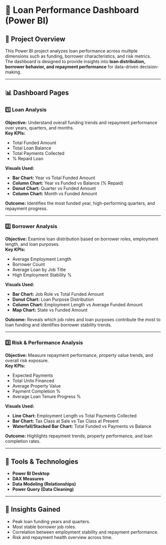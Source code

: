 # 🏦 Loan Performance Dashboard (Power BI)

## 📘 Project Overview
This Power BI project analyzes loan performance across multiple dimensions such as funding, borrower characteristics, and risk metrics.  
The dashboard is designed to provide insights into **loan distribution, borrower behavior, and repayment performance** for data-driven decision-making.

---

## 📊 Dashboard Pages

### 1️⃣ Loan Analysis
**Objective:** Understand overall funding trends and repayment performance over years, quarters, and months.  
**Key KPIs:**
- Total Funded Amount  
- Total Loan Balance  
- Total Payments Collected  
- % Repaid Loan  

**Visuals Used:**
- **Bar Chart:** Year vs Total Funded Amount  
- **Column Chart:** Year vs Funded vs Balance (% Repaid)  
- **Donut Chart:** Quarter vs Funded Amount  
- **Column Chart:** Month vs Funded Amount  

**Outcome:** Identifies the most funded year, high-performing quarters, and repayment progress.

---

### 2️⃣ Borrower Analysis
**Objective:** Examine loan distribution based on borrower roles, employment length, and loan purposes.  
**Key KPIs:**
- Average Employment Length  
- Borrower Count  
- Average Loan by Job Title  
- High Employment Stability %

**Visuals Used:**
- **Bar Chart:** Job Role vs Total Funded Amount  
- **Donut Chart:** Loan Purpose Distribution  
- **Column Chart:** Employment Length vs Average Funded Amount  
- **Map Chart:** State vs Funded Amount  

**Outcome:** Reveals which job roles and loan purposes contribute the most to loan funding and identifies borrower stability trends.

---

### 3️⃣ Risk & Performance Analysis
**Objective:** Measure repayment performance, property value trends, and overall risk exposure.  
**Key KPIs:**
- Expected Payments  
- Total Units Financed  
- Average Property Value  
- Payment Completion %  
- Average Loan Tenure Progress %

**Visuals Used:**
- **Line Chart:** Employment Length vs Total Payments Collected  
- **Bar Chart:** Tax Class at Sale vs Tax Class at Present  
- **Waterfall/Stacked Bar Chart:** Total Funded vs Payments vs Balance  

**Outcome:** Highlights repayment trends, property performance, and loan completion rates.

---

## 🧮 Tools & Technologies
- **Power BI Desktop**
- **DAX Measures**
- **Data Modeling (Relationships)**
- **Power Query (Data Cleaning)**

---

## 🧠 Insights Gained
- Peak loan funding years and quarters.
- Most stable borrower job roles.
- Correlation between employment stability and repayment performance.
- Risk and repayment health overview across time.
